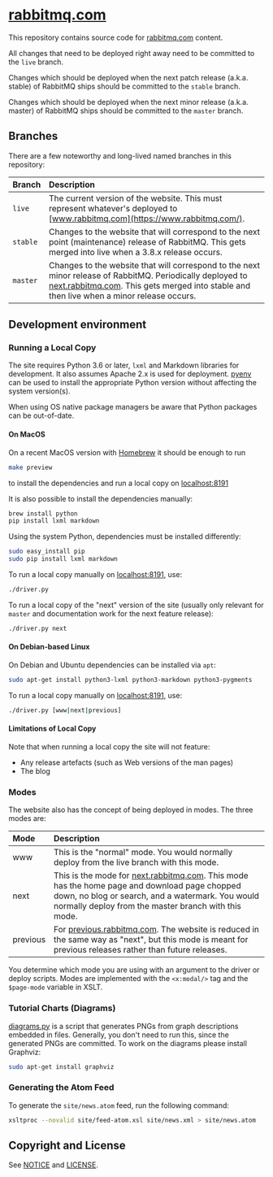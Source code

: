 # [rabbitmq.com](https://www.rabbitmq.com/)

This repository contains source code for [rabbitmq.com](https://www.rabbitmq.com/) content.

All changes that need to be deployed right away need to be committed to the `live` branch.

Changes which should be deployed when the next patch release (a.k.a. stable) of RabbitMQ ships should be committed to the `stable` branch.

Changes which should be deployed when the next minor release (a.k.a. master) of RabbitMQ ships should be committed to the `master` branch.

## Branches

There are a few noteworthy and long-lived named branches in this
repository:

Branch        | Description
:-------------|:--------------------
`live`         | The current version of the website. This must represent whatever's deployed to [www.rabbitmq.com](https://www.rabbitmq.com/).
`stable`       | Changes to the website that will correspond to the next point (maintenance) release of RabbitMQ. This gets merged into live when a 3.8.x release occurs.
`master`       | Changes to the website that will correspond to the next minor release of RabbitMQ. Periodically deployed to [next.rabbitmq.com](http://next.rabbitmq.com/). This gets merged into stable and then live when a minor release occurs.


## Development environment

### Running a Local Copy

The site requires Python 3.6 or later, `lxml` and Markdown libraries for development. It also
assumes Apache 2.x is used for deployment. [pyenv](https://github.com/pyenv/pyenv)
can be used to install the appropriate Python version without affecting the system version(s).

When using OS native package managers be aware that Python packages
can be out-of-date.

#### On MacOS

On a recent MacOS version with [Homebrew](http://brew.sh/) it should be enough to run

```sh
make preview
```

to install the dependencies and run a local copy on [localhost:8191](http://localhost:8191)

It is also possible to install the dependencies manually:

```sh
brew install python
pip install lxml markdown
```

Using the system Python, dependencies must be installed differently:

```sh
sudo easy_install pip
sudo pip install lxml markdown
```

To run a local copy manually on [localhost:8191](http://localhost:8191), use:

```sh
./driver.py
```

To run a local copy of the "next" version of the site (usually only relevant for `master` and
documentation work for the next feature release):

```sh
./driver.py next
```

#### On Debian-based Linux

On Debian and Ubuntu dependencies can be installed via `apt`:

```sh
sudo apt-get install python3-lxml python3-markdown python3-pygments
```

To run a local copy manually on [localhost:8191](http://localhost:8191), use:

```sh
./driver.py [www|next|previous]
```

#### Limitations of Local Copy

Note that when running a local copy the site will not feature:

 * Any release artefacts (such as Web versions of the man pages)
 * The blog


### Modes

The website also has the concept of being deployed in modes. The three
modes are:

Mode     | Description
:--------|:------------
www      | This is the "normal" mode. You would normally deploy from the live branch with this mode.
next     | This is the mode for [next.rabbitmq.com](http://next.rabbitmq.com/). This mode has the home page and download page chopped down, no blog or search, and a watermark. You would normally deploy from the master branch with this mode.
previous | For [previous.rabbitmq.com](http://previous.rabbitmq.com/). The website is reduced in the same way as "next", but this mode is meant for previous releases rather than future releases.

You determine which mode you are using with an argument to the driver
or deploy scripts. Modes are implemented with the `<x:modal/>` tag and
the `$page-mode` variable in XSLT.

### Tutorial Charts (Diagrams)

[diagrams.py](https://github.com/rabbitmq/rabbitmq-website/blob/master/code/diagrams.py) is a script that generates PNGs from graph descriptions
embedded in files. Generally, you don't need to run this, since the generated
PNGs are committed. To work on the diagrams please install Graphviz:

```sh
sudo apt-get install graphviz
```

### Generating the Atom Feed

To generate the `site/news.atom` feed, run the following command:

```sh
xsltproc --novalid site/feed-atom.xsl site/news.xml > site/news.atom
```


## Copyright and License

See [NOTICE](NOTICE) and [LICENSE](LICENSE).
